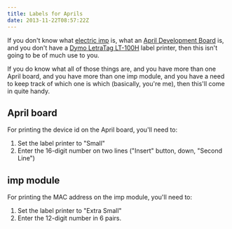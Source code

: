 ```yaml
---
title: Labels for Aprils
date: 2013-11-22T08:57:22Z
---
```


If you don't know what [electric imp](http://electricimp.com) is, what an
[April Development
Board](http://electricimp.com/docs/hardware/resources/reference-designs/april/)
is, and you don't have a [Dymo LetraTag
LT-100H](http://global.dymo.com/enGB/Products/LetraTag_LT-100H.html) label
printer, then this isn't going to be of much use to you.

If you do know what all of those things are, and you have more than one April board,
and you have more than one imp module, and you have a need to keep track of which
one is which (basically, you're me), then this'll come in quite handy.

## April board

For printing the device id on the April board, you'll need to:

1. Set the label printer to "Small"
2. Enter the 16-digit number on two lines ("Insert" button, down, "Second Line")

## imp module

For printing the MAC address on the imp module, you'll need to:

1. Set the label printer to "Extra Small"
2. Enter the 12-digit number in 6 pairs.
